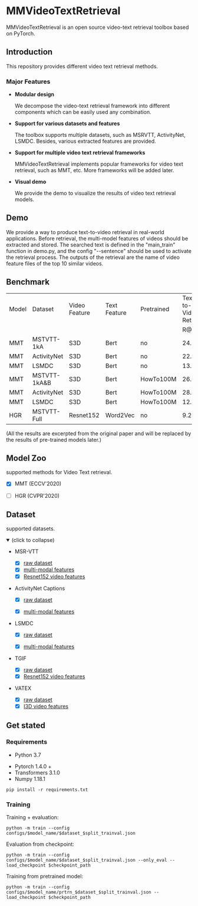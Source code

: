 # MMVideoTextRetrieval
MMVideoTextRetrieval is an open source video-text retrieval toolbox based on PyTorch.



## Introduction 

This repository provides different video text retrieval methods.

### Major Features 

* **Modular design**

  We decompose the video-text retrieval framework into different components which can be easily used any combination.

* **Support for various datasets and features**

  The toolbox supports multiple datasets, such as MSRVTT, ActivityNet, LSMDC. Besides, various extracted features are provided.

* **Support for multiple video text retrieval frameworks**

  MMVideoTextRetrieval  implements popular frameworks for video text retrieval, such as MMT, etc. More frameworks will be added later.

* **Visual demo**

  We provide the demo to visualize the results of video text retrieval models.

  

## Demo
  We provide a way to produce text-to-video retrieval in real-world applications. Before retrieval, the multi-model features of videos should be extracted and stored. The searched text is defined in the "main_train" function in demo.py, and the config "--sentence" should be used to activate the retrieval process. The outputs of the retrieval are the name of video feature files of the top 10 similar videos.


## Benchmark

<table>
   <tr>
      <td>Model</td>
      <td>Dataset</td>
      <td>Video Feature</td>
      <td>Text Feature </td>
      <td>Pretrained</td>
      <td>Text-to-Video Retrieval</td>
      <td></td>
      <td></td>
      <td>Video-to-Text Retrieval</td>
      <td></td>
      <td></td>
   </tr>
   <tr>
      <td></td>
      <td></td>
      <td></td>
      <td></td>
      <td></td>
      <td>R@1</td>
      <td>R@5</td>
      <td>R@10</td>
      <td>R@1</td>
      <td>R@5</td>
      <td>R@10</td>
   </tr>
   <tr>
      <td>MMT</td>
      <td>MSTVTT-1kA</td>
      <td>S3D</td>
      <td>Bert</td>
      <td>no</td>
      <td>24.6</td>
      <td>54</td>
      <td>67.1</td>
      <td>24.4</td>
      <td>56</td>
      <td>67.8</td>
   </tr>
   <tr>
      <td>MMT</td>
      <td>ActivityNet</td>
      <td>S3D</td>
      <td>Bert</td>
      <td>no</td>
      <td>22.7</td>
      <td>54.2</td>
      <td>93.2</td>
      <td>22.9</td>
      <td>54.8</td>
      <td>93.1</td>
   </tr>
   <tr>
      <td>MMT</td>
      <td>LSMDC</td>
      <td>S3D</td>
      <td>Bert</td>
      <td>no</td>
      <td>13.2</td>
      <td>29.2</td>
      <td>38.8</td>
      <td>12.1</td>
      <td>29.3</td>
      <td>37.9</td>
   </tr>
   <tr>
      <td>MMT</td>
      <td>MSTVTT-1kA&B</td>
      <td>S3D</td>
      <td>Bert</td>
      <td>HowTo100M</td>
      <td>26.6</td>
      <td>57.1</td>
      <td>69.6</td>
      <td>27</td>
      <td>57.5</td>
      <td>69.7</td>
   </tr>
   <tr>
      <td>MMT</td>
      <td>ActivityNet</td>
      <td>S3D</td>
      <td>Bert</td>
      <td>HowTo100M</td>
      <td>28.7</td>
      <td>61.4</td>
      <td>94.5</td>
      <td>28.9</td>
      <td>61.1</td>
      <td>94.3</td>
   </tr>
   <tr>
      <td>MMT</td>
      <td>LSMDC</td>
      <td>S3D</td>
      <td>Bert</td>
      <td>HowTo100M</td>
      <td>12.9</td>
      <td>29.9</td>
      <td>40.1</td>
      <td>12.3</td>
      <td>28.6</td>
      <td>38.9</td>
   </tr>
   <tr>
      <td>HGR</td>
      <td>MSTVTT-Full</td>
      <td>Resnet152</td>
      <td>Word2Vec</td>
      <td>no</td>
      <td>9.2</td>
      <td>26.2</td>
      <td>36.5</td>
      <td>15</td>
      <td>36.7</td>
      <td>48.8</td>
   </tr>
</table>

(All the results are excerpted from the original paper and will be replaced by the results of pre-trained models later.)



## Model Zoo

supported methods for Video Text retrieval.

- [x] MMT (ECCV'2020)

- [ ] HGR (CVPR'2020)



## Dataset

supported datasets.

<details open>
<summary>(click to collapse)</summary>

* MSR-VTT

  * [x] [raw dataset](http://ms-multimedia-challenge.com/2017/dataset)
  * [x] [multi-modal features](http://thoth.inrialpes.fr/research/video-features/)
  * [x] [Resnet152 video features](https://github.com/cshizhe/hgr_v2t)

* ActivityNet Captions

  - [x] [raw dataset](https://cs.stanford.edu/people/ranjaykrishna/densevid/)

  - [x] [multi-modal features](http://thoth.inrialpes.fr/research/video-features/)

* LSMDC

  - [x] [raw dataset](https://sites.google.com/site/describingmovies/home)

  - [x] [multi-modal features](http://thoth.inrialpes.fr/research/video-features/)

* TGIF 
  - [x] [raw dataset](http://raingo.github.io/TGIF-Release/)
  - [x] [Resnet152 video features](https://github.com/cshizhe/hgr_v2t)

* VATEX
  - [x] [raw dataset](https://eric-xw.github.io/vatex-website/download.html)
  - [x] [I3D video features](https://github.com/cshizhe/hgr_v2t)

</details>



## Get stated

### Requirements 

* Python 3.7

- Pytorch 1.4.0 + 
- Transformers 3.1.0
- Numpy 1.18.1

```
pip install -r requirements.txt
```



### Training 

Training + evaluation:

```
python -m train --config configs/$model_name/$dataset_$split_trainval.json
```

Evaluation from checkpoint:

```
python -m train --config configs/$model_name/$dataset_$split_trainval.json --only_eval --load_checkpoint $checkpoint_path
```

Training from pretrained model:

```
python -m train --config configs/$model_name/prtrn_$dataset_$split_trainval.json --load_checkpoint $checkpoint_path
```
